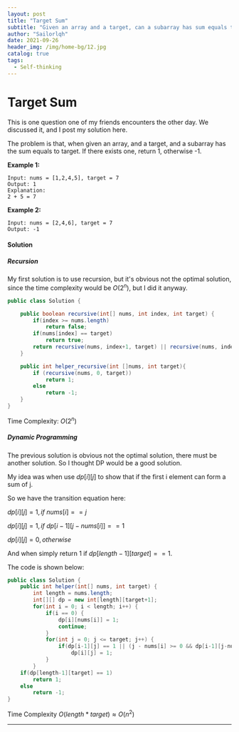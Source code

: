 ```yaml
---
layout: post
title: "Target Sum"
subtitle: "Given an array and a target, can a subarray has sum equals target"
author: "Sailorlqh"
date: 2021-09-26
header_img: /img/home-bg/12.jpg
catalog: true
tags:
  - Self-thinking
---
```


# Target Sum
This is one question one of my friends encounters the other day. We discussed it, and I post my solution here.

The problem is that, when given an array, and a target, and a subarray has the sum equals to target. If there exists one, return 1, otherwise -1.

**Example 1:**

```
Input: nums = [1,2,4,5], target = 7
Output: 1
Explanation:
2 + 5 = 7
```

**Example 2:**

```
Input: nums = [2,4,6], target = 7
Output: -1
```

#### Solution

##### Recursion

My first solution is to use recursion, but it's obvious not the optimal solution, since the time complexity would be $O(2^n)$, but I did it anyway.

```java
public class Solution {

    public boolean recursive(int[] nums, int index, int target) {
        if(index >= nums.length)
            return false;
        if(nums[index] == target)
            return true;
        return recursive(nums, index+1, target) || recursive(nums, index+1, target-nums[index]);
    }

    public int helper_recursive(int []nums, int target){
        if (recursive(nums, 0, target))
            return 1;
        else
            return -1;
    }
}
```

Time Complexity: $O(2^n)$

##### Dynamic Programming

The previous solution is obvious not the optimal solution, there must be another solution. So I thought DP would be a good solution.

My idea was when use $dp[i][j]$ to show that if the first i element can form a sum of j.

So we have the transition equation here:

$dp[i][j] = 1, if\ nums[i] == j$

$dp[i][j] = 1, if\ dp[i-1][j-nums[i]] == 1$

$dp[i][j] = 0, otherwise$

And when simply return 1 if $dp[length-1][target] == 1$.

The code is shown below:

```java
public class Solution {
    public int helper(int[] nums, int target) {
        int length = nums.length;
        int[][] dp = new int[length][target+1];
        for(int i = 0; i < length; i++) {
            if(i == 0) {
                dp[i][nums[i]] = 1;
                continue;
            }
            for(int j = 0; j <= target; j++) {
                if(dp[i-1][j] == 1 || (j - nums[i] >= 0 && dp[i-1][j-nums[i]] == 1) || nums[i] == j)
                    dp[i][j] = 1;
            }
        }
    if(dp[length-1][target] == 1)
        return 1;
    else
        return -1;
}
```

Time Complexity $O(length*target) \approx O(n^2)$

****